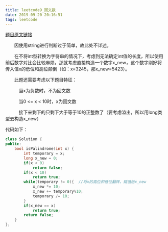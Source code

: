 ```yaml
---
title: leetcode9_回文数
date: 2019-09-20 20:16:51
tags: leetcode
---
```


[题目原文链接](https://leetcode-cn.com/problems/palindrome-number/submissions/)

　　因使用string进行判断过于简单，故此处不详述。

　　在不将int型转换为字符串的情况下，考虑到无法确定int值的长度，所以使用前后数字对比会比较麻烦，那就考虑直接构造一个数字x_new<!-- more -->，这个数字刚好将传入值x的低位和高位颠倒（如：x=3245，那x_new=5423）。

　　此题还需要考虑以下题目特征：

　　　当x为负数时，不为回文数

　　　当0 <= x < 10时，x为回文数

　　　接下来剩下的只剩下大于等于10的正整数了（要考虑溢出，所以用long类型去构造x_new）

代码如下：

```c++
class Solution {
public:
    bool isPalindrome(int x) {
        int temporary = x;
        long x_new = 0;
        if(x < 0)
            return false;
        if(x < 10)
            return true;
        while(temporary != 0){  //将x的高位和低位翻转，赋值给x_new
            x_new *= 10;
            x_new += temporary%10;
            temporary /= 10;
        }
        if(x_new == x)
            return true;
        return false;
    }
};
```


